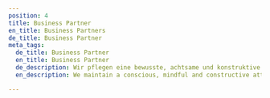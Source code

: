 ```yaml
---
position: 4
title: Business Partner
en_title: Business Partners
de_title: Business Partner
meta_tags:
  de_title: Business Partner
  en_title: Business Partner
  de_description: Wir pflegen eine bewusste, achtsame und konstruktive Haltung
  en_description: We maintain a conscious, mindful and constructive attitude

---
```

